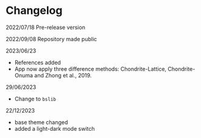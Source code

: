
# Changelog

2022/07/18 Pre-release version

2022/09/08 Repository made public

2023/06/23

- References added
- App now apply three difference methods: Chondrite-Lattice,
  Chondrite-Onuma and Zhong et al., 2019.

29/06/2023

- Change to `bslib`

22/12/2023

- base theme changed
- added a light-dark mode switch
